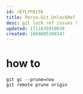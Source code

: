 ```yaml
---
id: rEYLYh9z5b
title: Perso.Git.UnlockRef
desc: git lock ref issues !
updated: 1711635910038
created: 1669805390347
---
```


# how to

```
git gc --prune=now
git remote prune origin


```
